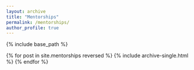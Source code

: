 ```yaml
---
layout: archive
title: "Mentorships"
permalink: /mentorships/
author_profile: true
---
```


{% include base_path %}

{% for post in site.mentorships reversed %}
  {% include archive-single.html %}
{% endfor %}

